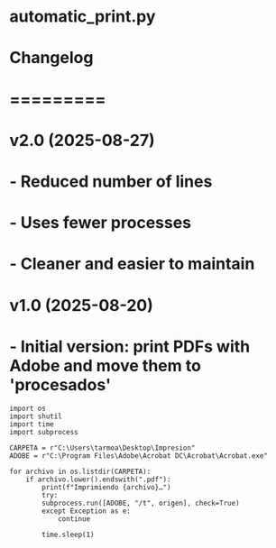 # automatic_print.py
#
# Changelog
# =========
# v2.0 (2025-08-27)
# - Reduced number of lines
# - Uses fewer processes
# - Cleaner and easier to maintain
#
# v1.0 (2025-08-20)
# - Initial version: print PDFs with Adobe and move them to 'procesados'




    import os
    import shutil
    import time
    import subprocess

    CARPETA = r"C:\Users\tarmoa\Desktop\Impresion"
    ADOBE = r"C:\Program Files\Adobe\Acrobat DC\Acrobat\Acrobat.exe"

    for archivo in os.listdir(CARPETA):
        if archivo.lower().endswith(".pdf"):
            print(f"Imprimiendo {archivo}…")
            try:
            subprocess.run([ADOBE, "/t", origen], check=True)
            except Exception as e:
                continue

            time.sleep(1)
    
